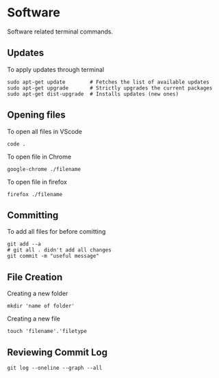 # Software

Software related terminal commands.

## Updates

To apply updates through terminal

```terminal
sudo apt-get update        # Fetches the list of available updates
sudo apt-get upgrade       # Strictly upgrades the current packages
sudo apt-get dist-upgrade  # Installs updates (new ones)
```

## Opening files

To open all files in VScode

```terminal
code . 
```

To open file in Chrome

```terminal
google-chrome ./filename
```

To open file in firefox

```terminal
firefox ./filename
```

## Committing

To add all files for before comitting
``` terminal
git add --a
# git all . didn't add all changes
git commit -m "useful message"
```

## File Creation

Creating a new folder
``` terminal
mkdir 'name of folder'
```

Creating a new file
```terminal
touch 'filename'.'filetype
```

## Reviewing Commit Log

```terminal
git log --oneline --graph --all
```




